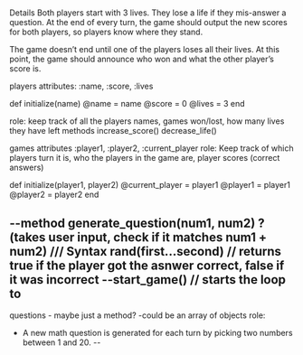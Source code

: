 <!-- Create a 2-Player math game where players take turns to answer simple math addition problems. A new math question is generated for each turn by picking two numbers between 1 and 20. The player whose turn it is is prompted the question and must answer correctly or lose a life. -->

# 

Details
Both players start with 3 lives. They lose a life if they mis-answer a question. At the end of every turn, the game should output the new scores for both players, so players know where they stand.

The game doesn’t end until one of the players loses all their lives. At this point, the game should announce who won and what the other player’s score is.

players
  attributes: :name, :score, :lives

  def initialize(name)
    @name = name
    @score = 0
    @lives = 3
  end

role: keep track of all the players names, games won/lost, how many lives they have left
  methods
  increase_score()
  decrease_life()


games
attributes  :player1, :player2, :current_player
role: Keep track of which players turn it is, who the players in the game are, player scores (correct answers)

  def initialize(player1, player2)
    @current_player = player1
    @player1 = player1
    @player2 = player2
  end

--method generate_question(num1, num2) ? (takes user input, check if it matches num1 + num2)   /// Syntax rand(first...second) // returns true if the player got the asnwer correct, false if it was incorrect
--start_game() // starts the loop to 
--

questions - maybe just a method?
-could be an array of objects
role: 
- A new math question is generated for each turn by picking two numbers between 1 and 20.
--

